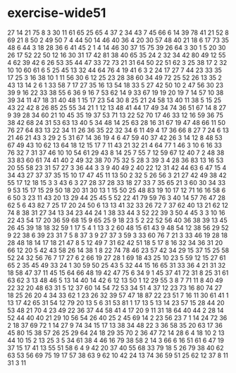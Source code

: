 # exercise-wide51
27
14
21
75
8
3
30
11
61
65
25
65
4
37
2
34
43
7
45
66
6
14
39
78
41
21
52
8
69
21
8
50
2
49
50
7
4
44
50
14
46
40
36
4
20
30
57
48
40
21
18
6
17
73
35
48
6
44
3
18
28
36
6
41
45
2
1
4
14
46
30
37
15
75
39
26
64
3
30
1
5
20
30
26
17
52
22
50
12
16
30
31
17
42
81
38
40
65
35
24
2
32
34
42
80
49
12
55
4
62
39
42
6
26
53
35
44
47
33
72
73
21
31
64
50
22
51
62
3
25
38
17
2
32
10
10
60
61
6
5
25
45
13
32
44
64
76
4
19
41
6
3
2
24
17
27
7
44
23
33
35
17
25
3
16
38
10
1
11
56
30
6
12
25
23
28
38
60
34
49
72
25
52
26
13
35
2
43
13
14
2
6
1
33
58
7
17
27
35
16
13
54
18
33
5
27
42
50
10
2
47
56
30
23
39
9
16
22
33
38
55
6
36
9
16
7
53
62
14
9
33
67
19
19
20
19
7
14
57
10
38
39
34
11
47
18
31
40
48
1
15
17
23
54
30
8
25
21
24
58
13
40
11
38
5
15
25
43
22
42
8
26
85
25
55
34
21
1
12
13
48
41
44
17
49
34
74
36
51
67
14
8
27
9
39
28
34
60
21
10
45
35
19
37
53
71
13
22
52
70
17
46
33
12
16
59
36
75
38
42
68
24
31
53
63
13
40
5
34
48
14
25
63
28
16
31
67
19
47
48
66
11
50
76
27
64
83
13
22
34
11
26
36
35
22
32
34
6
11
49
4
17
36
66
8
27
7
24
6
13
21
46
21
43
3
29
2
5
31
67
14
36
19
4
6
47
59
40
37
42
26
3
14
12
8
48
53
67
49
43
10
62
13
64
18
12
15
17
7
11
43
21
32
21
4
64
77
1
46
3
10
6
16
33
76
32
7
31
37
46
10
10
54
61
29
43
8
14
25
7
55
7
12
59
67
12
40
7
2
48
38
33
83
60
61
74
41
40
2
49
32
38
70
75
32
5
28
3
39
3
4
28
36
83
13
16
53
20
55
58
23
31
57
27
3
36
44
3
3
9
40
49
2
40
22
12
31
42
44
63
6
47
15
4
34
43
27
37
37
35
15
10
17
47
45
11
13
50
2
32
5
26
56
3
21
27
42
49
38
42
55
17
12
18
15
3
3
43
6
3
27
28
37
28
33
18
27
33
7
35
65
21
3
60
30
34
33
9
53
15
17
15
29
50
18
20
31
30
13
1
15
50
25
48
83
19
10
17
12
71
16
16
58
6
6
50
3
23
11
43
20
13
29
44
25
45
5
52
22
41
79
59
76
3
40
14
57
76
47
28
62
5
6
43
82
7
25
17
20
24
50
6
13
13
41
32
33
26
72
7
37
62
40
13
21
62
12
74
8
38
31
27
34
13
34
23
44
24
1
38
33
44
3
52
22
39
3
50
4
45
3
3
10
16
22
43
54
17
20
36
59
68
15
9
65
25
9
18
23
5
2
22
52
56
40
36
38
39
13
45
26
45
39
18
18
32
59
1
17
5
4
1
13
3
2
60
48
15
61
43
9
48
54
12
38
56
29
52
9
22
38
6
39
23
31
7
5
8
37
3
9
27
37
3
59
3
33
60
76
7
21
3
33
46
19
28
18
28
48
18
14
17
18
21
47
8
5
12
49
7
31
62
42
51
18
5
17
8
16
32
34
36
31
20
66
12
20
5
42
43
58
26
14
38
1
8
22
74
78
46
23
57
42
34
29
15
37
15
25
58
52
24
32
56
76
7
17
27
6
2
66
19
27
28
1
69
18
43
25
10
23
5
59
12
15
27
61
65
2
35
45
49
33
24
1
30
59
50
25
43
5
32
44
15
16
65
31
33
36
4
21
31
32
18
58
47
37
11
45
15
64
66
48
19
42
47
75
6
34
9
1
45
37
41
72
31
8
25
31
61
63
62
3
13
48
46
5
13
14
40
14
42
6
12
13
50
1
12
29
55
3
8
7
71
11
8
40
49
22
32
20
48
63
31
5
12
37
60
14
54
72
53
34
51
4
37
12
23
73
16
80
74
27
18
25
26
20
4
34
33
62
1
23
26
32
39
57
47
18
87
22
23
51
7
16
11
30
61
41
1
13
17
42
65
31
54
12
79
20
13
5
6
31
53
81
1
17
13
5
13
14
23
57
15
28
44
20
53
48
21
70
4
23
49
22
36
37
44
58
41
4
17
20
9
11
31
18
64
40
44
2
28
14
52
44
40
40
21
29
10
56
54
26
40
25
2
45
69
14
2
23
56
23
7
1
14
24
72
36
2
18
37
69
72
1
14
27
9
74
34
15
17
13
38
34
48
22
3
36
58
35
20
63
17
36
45
80
15
38
57
26
25
29
64
24
18
29
35
70
2
36
47
72
14
28
6
4
18
10
2
13
44
10
15
2
13
25
3
5
34
61
38
4
46
16
79
38
58
2
14
3
66
6
16
51
61
6
47
19
37
15
17
41
13
55
51
58
6
4
9
42
20
37
40
55
68
33
79
18
5
26
79
38
40
62
63
53
56
69
75
19
17
57
38
63
9
62
10
42
24
13
74
36
59
51
25
62
12
37
8
11
31
3
11
